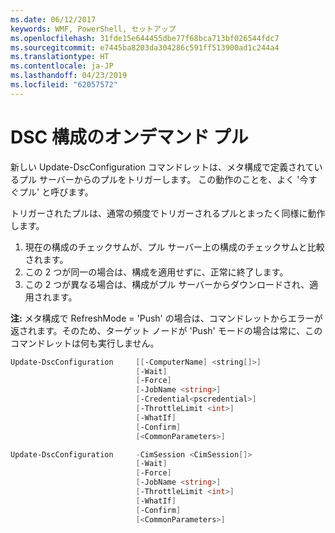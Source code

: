 ```yaml
---
ms.date: 06/12/2017
keywords: WMF, PowerShell, セットアップ
ms.openlocfilehash: 31fde15e644455dbe77f68bca713bf026544fdc7
ms.sourcegitcommit: e7445ba8203da304286c591ff513900ad1c244a4
ms.translationtype: HT
ms.contentlocale: ja-JP
ms.lasthandoff: 04/23/2019
ms.locfileid: "62057572"
---
```

# <a name="on-demand-pull-of-dsc-configurations"></a>DSC 構成のオンデマンド プル

新しい Update-DscConfiguration コマンドレットは、メタ構成で定義されているプル サーバーからのプルをトリガーします。 この動作のことを、よく '今すぐプル' と呼びます。


トリガーされたプルは、通常の頻度でトリガーされるプルとまったく同様に動作します。

1. 現在の構成のチェックサムが、プル サーバー上の構成のチェックサムと比較されます。
2. この 2 つが同一の場合は、構成を適用せずに、正常に終了します。
3. この 2 つが異なる場合は、構成がプル サーバーからダウンロードされ、適用されます。

**注:** メタ構成で RefreshMode = 'Push' の場合は、コマンドレットからエラーが返されます。そのため、ターゲット ノードが 'Push' モードの場合は常に、このコマンドレットは何も実行しません。

```powershell
Update-DscConfiguration     [[-ComputerName] <string[]>]
                            [-Wait]
                            [-Force]
                            [-JobName <string>]
                            [-Credential<pscredential>]
                            [-ThrottleLimit <int>]
                            [-WhatIf]
                            [-Confirm]
                            [<CommonParameters>]

Update-DscConfiguration     -CimSession <CimSession[]>
                            [-Wait]
                            [-Force]
                            [-JobName <string>]
                            [-ThrottleLimit <int>]
                            [-WhatIf]
                            [-Confirm]
                            [<CommonParameters>]
```
